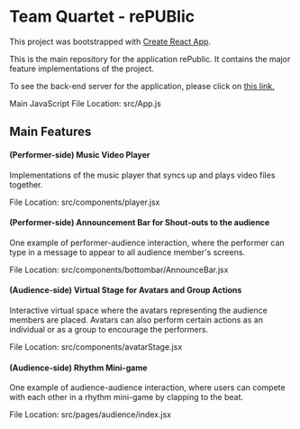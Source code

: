 # Team Quartet - rePUBlicThis project was bootstrapped with [Create React App](https://github.com/facebook/create-react-app).This is the main repository for the application rePublic. It contains the major feature implementations of the project. To see the back-end server for the application, please click on [this link.](https://github.com/hsj1514/quartet-server)Main JavaScript File Location: src/App.js## Main Features#### (Performer-side) Music Video PlayerImplementations of the music player that syncs up and plays video files together.File Location: src/components/player.jsx#### (Performer-side) Announcement Bar for Shout-outs to the audienceOne example of performer-audience interaction, where the performer can type in a message to appear to all audience member's screens.File Location: src/components/bottombar/AnnounceBar.jsx#### (Audience-side) Virtual Stage for Avatars and Group ActionsInteractive virtual space where the avatars representing the audience members are placed. Avatars can also perform certain actions as an individual or as a group to encourage the performers.File Location: src/components/avatarStage.jsx#### (Audience-side) Rhythm Mini-game One example of audience-audience interaction, where users can compete with each other in a rhythm mini-game by clapping to the beat.File Location: src/pages/audience/index.jsx